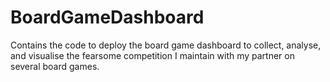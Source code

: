 # BoardGameDashboard
Contains the code to deploy the board game dashboard to collect, analyse, and visualise the fearsome competition I maintain with my partner on several board games.
